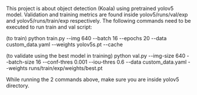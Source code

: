 This project is about object detection (Koala) using pretrained yolov5 model. Validation and training metrics are found inside yolov5/runs/val/exp and yolov5/runs/train/exp respectively. The following commands need to be executed to run train and val script:

(to train) python train.py --img 640 --batch 16 --epochs 20 --data custom_data.yaml --weights yolov5s.pt --cache

(to validate using the best model in training) python val.py --img-size 640 --batch-size 16 --conf-thres 0.001 --iou-thres 0.6 --data custom_data.yaml --weights runs/train/exp/weights/best.pt

While running the 2 commands above, make sure you are inside yolov5 directory.